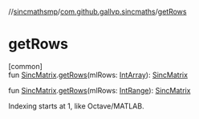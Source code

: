 //[sincmathsmp](../../index.md)/[com.github.gallvp.sincmaths](index.md)/[getRows](get-rows.md)

# getRows

[common]\
fun [SincMatrix](-sinc-matrix/index.md).[getRows](get-rows.md)(mlRows: [IntArray](https://kotlinlang.org/api/latest/jvm/stdlib/kotlin/-int-array/index.html)): [SincMatrix](-sinc-matrix/index.md)

fun [SincMatrix](-sinc-matrix/index.md).[getRows](get-rows.md)(mlRows: [IntRange](https://kotlinlang.org/api/latest/jvm/stdlib/kotlin.ranges/-int-range/index.html)): [SincMatrix](-sinc-matrix/index.md)

Indexing starts at 1, like Octave/MATLAB.
